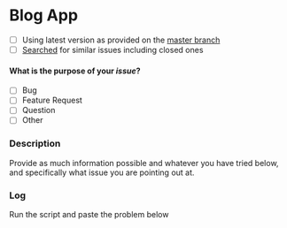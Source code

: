 # Blog App

- [ ] Using latest version as provided on the [master branch](https://github.com/dewanshrawat15/Blog-App/tree/master)
- [ ] [Searched](https://github.com/dewanshrawat15/Blog-App/issues?utf8=%E2%9C%93&q=is%3Aissue) for similar issues including closed ones

#### What is the purpose of your *issue*?
- [ ] Bug
- [ ] Feature Request
- [ ] Question
- [ ] Other

### Description
Provide as much information possible and whatever you have tried below, and specifically what issue you are pointing out at.

### Log
Run the script and paste the problem below
